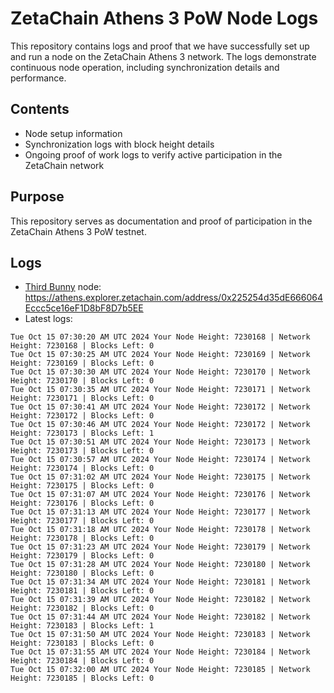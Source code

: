 # ZetaChain Athens 3 PoW Node Logs
This repository contains logs and proof that we have successfully set up and run a node on the ZetaChain Athens 3 network. The logs demonstrate continuous node operation, including synchronization details and performance.

## Contents
- Node setup information
- Synchronization logs with block height details
- Ongoing proof of work logs to verify active participation in the ZetaChain network

## Purpose
This repository serves as documentation and proof of participation in the ZetaChain Athens 3 PoW testnet.

## Logs

- [Third Bunny](https://thirdbunny.xyz/) node: https://athens.explorer.zetachain.com/address/0x225254d35dE666064Eccc5ce16eF1D8bF8D7b5EE
- Latest logs:
```
Tue Oct 15 07:30:20 AM UTC 2024 Your Node Height: 7230168 | Network Height: 7230168 | Blocks Left: 0
Tue Oct 15 07:30:25 AM UTC 2024 Your Node Height: 7230169 | Network Height: 7230169 | Blocks Left: 0
Tue Oct 15 07:30:30 AM UTC 2024 Your Node Height: 7230170 | Network Height: 7230170 | Blocks Left: 0
Tue Oct 15 07:30:35 AM UTC 2024 Your Node Height: 7230171 | Network Height: 7230171 | Blocks Left: 0
Tue Oct 15 07:30:41 AM UTC 2024 Your Node Height: 7230172 | Network Height: 7230172 | Blocks Left: 0
Tue Oct 15 07:30:46 AM UTC 2024 Your Node Height: 7230172 | Network Height: 7230173 | Blocks Left: 1
Tue Oct 15 07:30:51 AM UTC 2024 Your Node Height: 7230173 | Network Height: 7230173 | Blocks Left: 0
Tue Oct 15 07:30:57 AM UTC 2024 Your Node Height: 7230174 | Network Height: 7230174 | Blocks Left: 0
Tue Oct 15 07:31:02 AM UTC 2024 Your Node Height: 7230175 | Network Height: 7230175 | Blocks Left: 0
Tue Oct 15 07:31:07 AM UTC 2024 Your Node Height: 7230176 | Network Height: 7230176 | Blocks Left: 0
Tue Oct 15 07:31:13 AM UTC 2024 Your Node Height: 7230177 | Network Height: 7230177 | Blocks Left: 0
Tue Oct 15 07:31:18 AM UTC 2024 Your Node Height: 7230178 | Network Height: 7230178 | Blocks Left: 0
Tue Oct 15 07:31:23 AM UTC 2024 Your Node Height: 7230179 | Network Height: 7230179 | Blocks Left: 0
Tue Oct 15 07:31:28 AM UTC 2024 Your Node Height: 7230180 | Network Height: 7230180 | Blocks Left: 0
Tue Oct 15 07:31:34 AM UTC 2024 Your Node Height: 7230181 | Network Height: 7230181 | Blocks Left: 0
Tue Oct 15 07:31:39 AM UTC 2024 Your Node Height: 7230182 | Network Height: 7230182 | Blocks Left: 0
Tue Oct 15 07:31:44 AM UTC 2024 Your Node Height: 7230182 | Network Height: 7230183 | Blocks Left: 1
Tue Oct 15 07:31:50 AM UTC 2024 Your Node Height: 7230183 | Network Height: 7230183 | Blocks Left: 0
Tue Oct 15 07:31:55 AM UTC 2024 Your Node Height: 7230184 | Network Height: 7230184 | Blocks Left: 0
Tue Oct 15 07:32:00 AM UTC 2024 Your Node Height: 7230185 | Network Height: 7230185 | Blocks Left: 0
```
